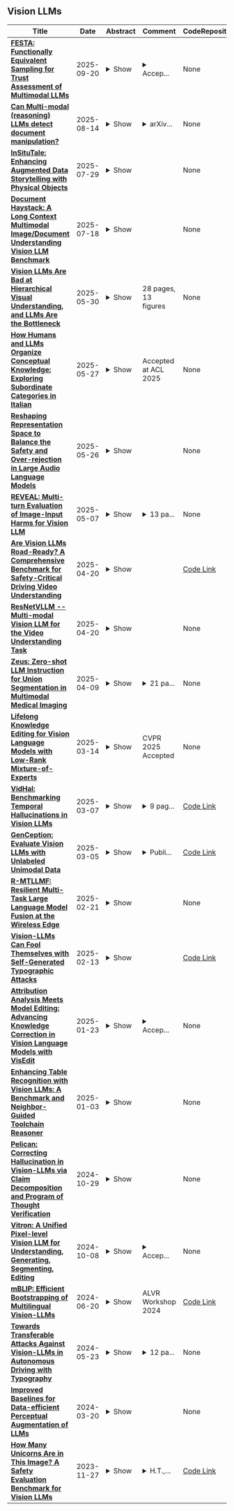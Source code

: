 ## Vision LLMs

| **Title** | **Date** | **Abstract** | **Comment** | **CodeRepository** |
| --- | --- | --- | --- | --- |
| **[FESTA: Functionally Equivalent Sampling for Trust Assessment of Multimodal LLMs](http://arxiv.org/abs/2509.16648v1)** | 2025-09-20 | <details><summary>Show</summary><p>The accurate trust assessment of multimodal large language models (MLLMs) generated predictions, which can enable selective prediction and improve user confidence, is challenging due to the diverse multi-modal input paradigms. We propose Functionally Equivalent Sampling for Trust Assessment (FESTA), a multimodal input sampling technique for MLLMs, that generates an uncertainty measure based on the equivalent and complementary input samplings. The proposed task-preserving sampling approach for uncertainty quantification expands the input space to probe the consistency (through equivalent samples) and sensitivity (through complementary samples) of the model. FESTA uses only input-output access of the model (black-box), and does not require ground truth (unsupervised). The experiments are conducted with various off-the-shelf multi-modal LLMs, on both visual and audio reasoning tasks. The proposed FESTA uncertainty estimate achieves significant improvement (33.3% relative improvement for vision-LLMs and 29.6% relative improvement for audio-LLMs) in selective prediction performance, based on area-under-receiver-operating-characteristic curve (AUROC) metric in detecting mispredictions. The code implementation is open-sourced.</p></details> | <details><summary>Accep...</summary><p>Accepted in the Findings of EMNLP, 2025</p></details> | None |
| **[Can Multi-modal (reasoning) LLMs detect document manipulation?](http://arxiv.org/abs/2508.11021v1)** | 2025-08-14 | <details><summary>Show</summary><p>Document fraud poses a significant threat to industries reliant on secure and verifiable documentation, necessitating robust detection mechanisms. This study investigates the efficacy of state-of-the-art multi-modal large language models (LLMs)-including OpenAI O1, OpenAI 4o, Gemini Flash (thinking), Deepseek Janus, Grok, Llama 3.2 and 4, Qwen 2 and 2.5 VL, Mistral Pixtral, and Claude 3.5 and 3.7 Sonnet-in detecting fraudulent documents. We benchmark these models against each other and prior work on document fraud detection techniques using a standard dataset with real transactional documents. Through prompt optimization and detailed analysis of the models' reasoning processes, we evaluate their ability to identify subtle indicators of fraud, such as tampered text, misaligned formatting, and inconsistent transactional sums. Our results reveal that top-performing multi-modal LLMs demonstrate superior zero-shot generalization, outperforming conventional methods on out-of-distribution datasets, while several vision LLMs exhibit inconsistent or subpar performance. Notably, model size and advanced reasoning capabilities show limited correlation with detection accuracy, suggesting task-specific fine-tuning is critical. This study underscores the potential of multi-modal LLMs in enhancing document fraud detection systems and provides a foundation for future research into interpretable and scalable fraud mitigation strategies.</p></details> | <details><summary>arXiv...</summary><p>arXiv admin note: text overlap with arXiv:2503.20084</p></details> | None |
| **[InSituTale: Enhancing Augmented Data Storytelling with Physical Objects](http://arxiv.org/abs/2507.21411v1)** | 2025-07-29 | <details><summary>Show</summary><p>Augmented data storytelling enhances narrative delivery by integrating visualizations with physical environments and presenter actions. Existing systems predominantly rely on body gestures or speech to control visualizations, leaving interactions with physical objects largely underexplored. We introduce augmented physical data storytelling, an approach enabling presenters to manipulate visualizations through physical object interactions. To inform this approach, we first conducted a survey of data-driven presentations to identify common visualization commands. We then conducted workshops with nine HCI/VIS researchers to collect mappings between physical manipulations and these commands. Guided by these insights, we developed InSituTale, a prototype that combines object tracking via a depth camera with Vision-LLM for detecting real-world events. Through physical manipulations, presenters can dynamically execute various visualization commands, delivering cohesive data storytelling experiences that blend physical and digital elements. A user study with 12 participants demonstrated that InSituTale enables intuitive interactions, offers high utility, and facilitates an engaging presentation experience.</p></details> |  | None |
| **[Document Haystack: A Long Context Multimodal Image/Document Understanding Vision LLM Benchmark](http://arxiv.org/abs/2507.15882v1)** | 2025-07-18 | <details><summary>Show</summary><p>The proliferation of multimodal Large Language Models has significantly advanced the ability to analyze and understand complex data inputs from different modalities. However, the processing of long documents remains under-explored, largely due to a lack of suitable benchmarks. To address this, we introduce Document Haystack, a comprehensive benchmark designed to evaluate the performance of Vision Language Models (VLMs) on long, visually complex documents. Document Haystack features documents ranging from 5 to 200 pages and strategically inserts pure text or multimodal text+image "needles" at various depths within the documents to challenge VLMs' retrieval capabilities. Comprising 400 document variants and a total of 8,250 questions, it is supported by an objective, automated evaluation framework. We detail the construction and characteristics of the Document Haystack dataset, present results from prominent VLMs and discuss potential research avenues in this area.</p></details> |  | None |
| **[Vision LLMs Are Bad at Hierarchical Visual Understanding, and LLMs Are the Bottleneck](http://arxiv.org/abs/2505.24840v1)** | 2025-05-30 | <details><summary>Show</summary><p>This paper reveals that many state-of-the-art large language models (LLMs) lack hierarchical knowledge about our visual world, unaware of even well-established biology taxonomies. This shortcoming makes LLMs a bottleneck for vision LLMs' hierarchical visual understanding (e.g., recognizing Anemone Fish but not Vertebrate). We arrive at these findings using about one million four-choice visual question answering (VQA) tasks constructed from six taxonomies and four image datasets. Interestingly, finetuning a vision LLM using our VQA tasks reaffirms LLMs' bottleneck effect to some extent because the VQA tasks improve the LLM's hierarchical consistency more than the vision LLM's. We conjecture that one cannot make vision LLMs understand visual concepts fully hierarchical until LLMs possess corresponding taxonomy knowledge.</p></details> | 28 pages, 13 figures | None |
| **[How Humans and LLMs Organize Conceptual Knowledge: Exploring Subordinate Categories in Italian](http://arxiv.org/abs/2505.21301v1)** | 2025-05-27 | <details><summary>Show</summary><p>People can categorize the same entity at multiple taxonomic levels, such as basic (bear), superordinate (animal), and subordinate (grizzly bear). While prior research has focused on basic-level categories, this study is the first attempt to examine the organization of categories by analyzing exemplars produced at the subordinate level. We present a new Italian psycholinguistic dataset of human-generated exemplars for 187 concrete words. We then use these data to evaluate whether textual and vision LLMs produce meaningful exemplars that align with human category organization across three key tasks: exemplar generation, category induction, and typicality judgment. Our findings show a low alignment between humans and LLMs, consistent with previous studies. However, their performance varies notably across different semantic domains. Ultimately, this study highlights both the promises and the constraints of using AI-generated exemplars to support psychological and linguistic research.</p></details> | Accepted at ACL 2025 | None |
| **[Reshaping Representation Space to Balance the Safety and Over-rejection in Large Audio Language Models](http://arxiv.org/abs/2505.19670v1)** | 2025-05-26 | <details><summary>Show</summary><p>Large Audio Language Models (LALMs) have extended the capabilities of Large Language Models (LLMs) by enabling audio-based human interactions. However, recent research has revealed that LALMs remain vulnerable to harmful queries due to insufficient safety-alignment. Despite advances in defence measures for text and vision LLMs, effective safety-alignment strategies and audio-safety dataset specifically targeting LALMs are notably absent. Meanwhile defence measures based on Supervised Fine-tuning (SFT) struggle to address safety improvement while avoiding over-rejection issues, significantly compromising helpfulness. In this work, we propose an unsupervised safety-fine-tuning strategy as remedy that reshapes model's representation space to enhance existing LALMs safety-alignment while balancing the risk of over-rejection. Our experiments, conducted across three generations of Qwen LALMs, demonstrate that our approach significantly improves LALMs safety under three modality input conditions (audio-text, text-only, and audio-only) while increasing over-rejection rate by only 0.88% on average. Warning: this paper contains harmful examples.</p></details> |  | None |
| **[REVEAL: Multi-turn Evaluation of Image-Input Harms for Vision LLM](http://arxiv.org/abs/2505.04673v1)** | 2025-05-07 | <details><summary>Show</summary><p>Vision Large Language Models (VLLMs) represent a significant advancement in artificial intelligence by integrating image-processing capabilities with textual understanding, thereby enhancing user interactions and expanding application domains. However, their increased complexity introduces novel safety and ethical challenges, particularly in multi-modal and multi-turn conversations. Traditional safety evaluation frameworks, designed for text-based, single-turn interactions, are inadequate for addressing these complexities. To bridge this gap, we introduce the REVEAL (Responsible Evaluation of Vision-Enabled AI LLMs) Framework, a scalable and automated pipeline for evaluating image-input harms in VLLMs. REVEAL includes automated image mining, synthetic adversarial data generation, multi-turn conversational expansion using crescendo attack strategies, and comprehensive harm assessment through evaluators like GPT-4o. We extensively evaluated five state-of-the-art VLLMs, GPT-4o, Llama-3.2, Qwen2-VL, Phi3.5V, and Pixtral, across three important harm categories: sexual harm, violence, and misinformation. Our findings reveal that multi-turn interactions result in significantly higher defect rates compared to single-turn evaluations, highlighting deeper vulnerabilities in VLLMs. Notably, GPT-4o demonstrated the most balanced performance as measured by our Safety-Usability Index (SUI) followed closely by Pixtral. Additionally, misinformation emerged as a critical area requiring enhanced contextual defenses. Llama-3.2 exhibited the highest MT defect rate ($16.55 \%$) while Qwen2-VL showed the highest MT refusal rate ($19.1 \%$).</p></details> | <details><summary>13 pa...</summary><p>13 pages (8 main), to be published in IJCAI 2025</p></details> | None |
| **[Are Vision LLMs Road-Ready? A Comprehensive Benchmark for Safety-Critical Driving Video Understanding](http://arxiv.org/abs/2504.14526v1)** | 2025-04-20 | <details><summary>Show</summary><p>Vision Large Language Models (VLLMs) have demonstrated impressive capabilities in general visual tasks such as image captioning and visual question answering. However, their effectiveness in specialized, safety-critical domains like autonomous driving remains largely unexplored. Autonomous driving systems require sophisticated scene understanding in complex environments, yet existing multimodal benchmarks primarily focus on normal driving conditions, failing to adequately assess VLLMs' performance in safety-critical scenarios. To address this, we introduce DVBench, a pioneering benchmark designed to evaluate the performance of VLLMs in understanding safety-critical driving videos. Built around a hierarchical ability taxonomy that aligns with widely adopted frameworks for describing driving scenarios used in assessing highly automated driving systems, DVBench features 10,000 multiple-choice questions with human-annotated ground-truth answers, enabling a comprehensive evaluation of VLLMs' capabilities in perception and reasoning. Experiments on 14 SOTA VLLMs, ranging from 0.5B to 72B parameters, reveal significant performance gaps, with no model achieving over 40% accuracy, highlighting critical limitations in understanding complex driving scenarios. To probe adaptability, we fine-tuned selected models using domain-specific data from DVBench, achieving accuracy gains ranging from 5.24 to 10.94 percentage points, with relative improvements of up to 43.59%. This improvement underscores the necessity of targeted adaptation to bridge the gap between general-purpose VLLMs and mission-critical driving applications. DVBench establishes an essential evaluation framework and research roadmap for developing VLLMs that meet the safety and robustness requirements for real-world autonomous systems. We released the benchmark toolbox and the fine-tuned model at: https://github.com/tong-zeng/DVBench.git.</p></details> |  | [Code Link](https://github.com/tong-zeng/DVBench.git) |
| **[ResNetVLLM -- Multi-modal Vision LLM for the Video Understanding Task](http://arxiv.org/abs/2504.14432v1)** | 2025-04-20 | <details><summary>Show</summary><p>In this paper, we introduce ResNetVLLM (ResNet Vision LLM), a novel cross-modal framework for zero-shot video understanding that integrates a ResNet-based visual encoder with a Large Language Model (LLM. ResNetVLLM addresses the challenges associated with zero-shot video models by avoiding reliance on pre-trained video understanding models and instead employing a non-pretrained ResNet to extract visual features. This design ensures the model learns visual and semantic representations within a unified architecture, enhancing its ability to generate accurate and contextually relevant textual descriptions from video inputs. Our experimental results demonstrate that ResNetVLLM achieves state-of-the-art performance in zero-shot video understanding (ZSVU) on several benchmarks, including MSRVTT-QA, MSVD-QA, TGIF-QA FrameQA, and ActivityNet-QA.</p></details> |  | None |
| **[Zeus: Zero-shot LLM Instruction for Union Segmentation in Multimodal Medical Imaging](http://arxiv.org/abs/2504.07336v1)** | 2025-04-09 | <details><summary>Show</summary><p>Medical image segmentation has achieved remarkable success through the continuous advancement of UNet-based and Transformer-based foundation backbones. However, clinical diagnosis in the real world often requires integrating domain knowledge, especially textual information. Conducting multimodal learning involves visual and text modalities shown as a solution, but collecting paired vision-language datasets is expensive and time-consuming, posing significant challenges. Inspired by the superior ability in numerous cross-modal tasks for Large Language Models (LLMs), we proposed a novel Vision-LLM union framework to address the issues. Specifically, we introduce frozen LLMs for zero-shot instruction generation based on corresponding medical images, imitating the radiology scanning and report generation process. {To better approximate real-world diagnostic processes}, we generate more precise text instruction from multimodal radiology images (e.g., T1-w or T2-w MRI and CT). Based on the impressive ability of semantic understanding and rich knowledge of LLMs. This process emphasizes extracting special features from different modalities and reunion the information for the ultimate clinical diagnostic. With generated text instruction, our proposed union segmentation framework can handle multimodal segmentation without prior collected vision-language datasets. To evaluate our proposed method, we conduct comprehensive experiments with influential baselines, the statistical results and the visualized case study demonstrate the superiority of our novel method.}</p></details> | <details><summary>21 pa...</summary><p>21 pages, 4 figures, In Press by a journal</p></details> | None |
| **[Lifelong Knowledge Editing for Vision Language Models with Low-Rank Mixture-of-Experts](http://arxiv.org/abs/2411.15432v2)** | 2025-03-14 | <details><summary>Show</summary><p>Model editing aims to correct inaccurate knowledge, update outdated information, and incorporate new data into Large Language Models (LLMs) without the need for retraining. This task poses challenges in lifelong scenarios where edits must be continuously applied for real-world applications. While some editors demonstrate strong robustness for lifelong editing in pure LLMs, Vision LLMs (VLLMs), which incorporate an additional vision modality, are not directly adaptable to existing LLM editors. In this paper, we propose LiveEdit, a LIfelong Vision language modEl Edit to bridge the gap between lifelong LLM editing and VLLMs. We begin by training an editing expert generator to independently produce low-rank experts for each editing instance, with the goal of correcting the relevant responses of the VLLM. A hard filtering mechanism is developed to utilize visual semantic knowledge, thereby coarsely eliminating visually irrelevant experts for input queries during the inference stage of the post-edited model. Finally, to integrate visually relevant experts, we introduce a soft routing mechanism based on textual semantic relevance to achieve multi-expert fusion. For evaluation, we establish a benchmark for lifelong VLLM editing. Extensive experiments demonstrate that LiveEdit offers significant advantages in lifelong VLLM editing scenarios. Further experiments validate the rationality and effectiveness of each module design in LiveEdit.</p></details> | CVPR 2025 Accepted | None |
| **[VidHal: Benchmarking Temporal Hallucinations in Vision LLMs](http://arxiv.org/abs/2411.16771v2)** | 2025-03-07 | <details><summary>Show</summary><p>Vision Large Language Models (VLLMs) are widely acknowledged to be prone to hallucinations. Existing research addressing this problem has primarily been confined to image inputs, with limited exploration of video-based hallucinations. Furthermore, current evaluation methods fail to capture nuanced errors in generated responses, which are often exacerbated by the rich spatiotemporal dynamics of videos. To address this, we introduce VidHal, a benchmark specially designed to evaluate video-based hallucinations in VLLMs. VidHal is constructed by bootstrapping video instances across a wide range of common temporal aspects. A defining feature of our benchmark lies in the careful creation of captions which represent varying levels of hallucination associated with each video. To enable fine-grained evaluation, we propose a novel caption ordering task requiring VLLMs to rank captions by hallucinatory extent. We conduct extensive experiments on VidHal and comprehensively evaluate a broad selection of models. Our results uncover significant limitations in existing VLLMs regarding hallucination generation. Through our benchmark, we aim to inspire further research on 1) holistic understanding of VLLM capabilities, particularly regarding hallucination, and 2) extensive development of advanced VLLMs to alleviate this problem.</p></details> | <details><summary>9 pag...</summary><p>9 pages, 10 figures. Code available at https://github.com/Lookuz/VidHal</p></details> | [Code Link](https://github.com/Lookuz/VidHal) |
| **[GenCeption: Evaluate Vision LLMs with Unlabeled Unimodal Data](http://arxiv.org/abs/2402.14973v4)** | 2025-03-05 | <details><summary>Show</summary><p>Multimodal Large Language Models (MLLMs) are typically assessed using expensive annotated multimodal benchmarks, which often lag behind the rapidly evolving demands of MLLM evaluation. This paper outlines and validates GenCeption, a novel, annotation-free evaluation method that requires only unimodal data to measure inter-modality semantic coherence and inversely assesses MLLMs' tendency to hallucinate. This approach eliminates the need for costly data annotation, minimizes the risk of training data contamination, is expected to result in slower benchmark saturation, and avoids the illusion of emerging abilities. Inspired by the DrawCeption game, GenCeption begins with a non-textual sample and proceeds through iterative description and generation steps. The semantic drift across iterations is quantified using the GC@T metric. While GenCeption is principally applicable to MLLMs across various modalities, this paper focuses on its implementation and validation for Vision LLMs (VLLMs). Based on the GenCeption method, we establish the MMECeption benchmark for evaluating VLLMs, and compare the performance of several popular VLLMs and human annotators. Our empirical results validate GenCeption's effectiveness, demonstrating strong correlations with established VLLM benchmarks. VLLMs still significantly lag behind human performance and struggle especially with text-intensive tasks.</p></details> | <details><summary>Publi...</summary><p>Published by Computer Speech & Language (https://doi.org/10.1016/j.csl.2025.101785). Source code and Leaderboard: https://github.com/llcresearch/GenCeption</p></details> | [Code Link](https://github.com/llcresearch/GenCeption) |
| **[R-MTLLMF: Resilient Multi-Task Large Language Model Fusion at the Wireless Edge](http://arxiv.org/abs/2411.18220v3)** | 2025-02-21 | <details><summary>Show</summary><p>Multi-task large language models (MTLLMs) are important for many applications at the wireless edge, where users demand specialized models to handle multiple tasks efficiently. However, training MTLLMs is complex and exhaustive, particularly when tasks are subject to change. Recently, the concept of model fusion via task vectors has emerged as an efficient approach for combining fine-tuning parameters to produce an MTLLM. In this paper, the problem of enabling edge users to collaboratively craft such MTLMs via tasks vectors is studied, under the assumption of worst-case adversarial attacks. To this end, first the influence of adversarial noise to multi-task model fusion is investigated and a relationship between the so-called weight disentanglement error and the mean squared error (MSE) is derived. Using hypothesis testing, it is directly shown that the MSE increases interference between task vectors, thereby rendering model fusion ineffective. Then, a novel resilient MTLLM fusion (R-MTLLMF) is proposed, which leverages insights about the LLM architecture and fine-tuning process to safeguard task vector aggregation under adversarial noise by realigning the MTLLM. The proposed R-MTLLMF is then compared for both worst-case and ideal transmission scenarios to study the impact of the wireless channel. Extensive model fusion experiments with vision LLMs demonstrate R-MTLLMF's effectiveness, achieving close-to-baseline performance across eight different tasks in ideal noise scenarios and significantly outperforming unprotected model fusion in worst-case scenarios. The results further advocate for additional physical layer protection for a holistic approach to resilience, from both a wireless and LLM perspective.</p></details> |  | None |
| **[Vision-LLMs Can Fool Themselves with Self-Generated Typographic Attacks](http://arxiv.org/abs/2402.00626v3)** | 2025-02-13 | <details><summary>Show</summary><p>Typographic attacks, adding misleading text to images, can deceive vision-language models (LVLMs). The susceptibility of recent large LVLMs like GPT4-V to such attacks is understudied, raising concerns about amplified misinformation in personal assistant applications. Previous attacks use simple strategies, such as random misleading words, which don't fully exploit LVLMs' language reasoning abilities. We introduce an experimental setup for testing typographic attacks on LVLMs and propose two novel self-generated attacks: (1) Class-based attacks, where the model identifies a similar class to deceive itself, and (2) Reasoned attacks, where an advanced LVLM suggests an attack combining a deceiving class and description. Our experiments show these attacks significantly reduce classification performance by up to 60\% and are effective across different models, including InstructBLIP and MiniGPT4. Code: https://github.com/mqraitem/Self-Gen-Typo-Attack</p></details> |  | [Code Link](https://github.com/mqraitem/Self-Gen-Typo-Attack) |
| **[Attribution Analysis Meets Model Editing: Advancing Knowledge Correction in Vision Language Models with VisEdit](http://arxiv.org/abs/2408.09916v3)** | 2025-01-23 | <details><summary>Show</summary><p>Model editing aims to correct outdated or erroneous knowledge in large models without costly retraining. Recent research discovered that the mid-layer representation of the subject's final token in a prompt has a strong influence on factual predictions, and developed Large Language Model (LLM) editing techniques based on this observation. However, for Vision-LLMs (VLLMs), how visual representations impact the predictions from a decoder-only language model remains largely unexplored. To the best of our knowledge, model editing for VLLMs has not been extensively studied in the literature. In this work, we employ the contribution allocation and noise perturbation methods to measure the contributions of visual representations for token predictions. Our attribution analysis shows that visual representations in mid-to-later layers that are highly relevant to the prompt contribute significantly to predictions. Based on these insights, we propose VisEdit, a novel model editor for VLLMs that effectively corrects knowledge by editing intermediate visual representations in regions important to the edit prompt. We evaluated VisEdit using multiple VLLM backbones and public VLLM editing benchmark datasets. The results show the superiority of VisEdit over the strong baselines adapted from existing state-of-the-art editors for LLMs.</p></details> | <details><summary>Accep...</summary><p>Accepted to AAAI-2025 as an oral presentation</p></details> | None |
| **[Enhancing Table Recognition with Vision LLMs: A Benchmark and Neighbor-Guided Toolchain Reasoner](http://arxiv.org/abs/2412.20662v2)** | 2025-01-03 | <details><summary>Show</summary><p>Pre-trained foundation models have recently significantly progressed in structured table understanding and reasoning. However, despite advancements in areas such as table semantic understanding and table question answering, recognizing the structure and content of unstructured tables using Vision Large Language Models (VLLMs) remains under-explored. In this work, we address this research gap by employing VLLMs in a training-free reasoning paradigm. First, we design a benchmark with various hierarchical dimensions relevant to table recognition. Subsequently, we conduct in-depth evaluations using pre-trained VLLMs, finding that low-quality image input is a significant bottleneck in the recognition process. Drawing inspiration from these findings, we propose the Neighbor-Guided Toolchain Reasoner (NGTR) framework, which is characterized by integrating multiple lightweight models for low-level visual processing operations aimed at mitigating issues with low-quality input images. Specifically, we utilize a neighbor retrieval mechanism to guide the generation of multiple tool invocation plans, transferring tool selection experiences from similar neighbors to the given input, thereby facilitating suitable tool selection. Additionally, we introduce a reflection module to supervise the tool invocation process. Extensive experiments on public table recognition datasets demonstrate that our approach significantly enhances the recognition capabilities of the vanilla VLLMs. We believe that the designed benchmark and the proposed NGTR framework could provide an alternative solution in table recognition.</p></details> |  | None |
| **[Pelican: Correcting Hallucination in Vision-LLMs via Claim Decomposition and Program of Thought Verification](http://arxiv.org/abs/2407.02352v2)** | 2024-10-29 | <details><summary>Show</summary><p>Large Visual Language Models (LVLMs) struggle with hallucinations in visual instruction following task(s), limiting their trustworthiness and real-world applicability. We propose Pelican -- a novel framework designed to detect and mitigate hallucinations through claim verification. Pelican first decomposes the visual claim into a chain of sub-claims based on first-order predicates. These sub-claims consist of (predicate, question) pairs and can be conceptualized as nodes of a computational graph. We then use Program-of-Thought prompting to generate Python code for answering these questions through flexible composition of external tools. Pelican improves over prior work by introducing (1) intermediate variables for precise grounding of object instances, and (2) shared computation for answering the sub-question to enable adaptive corrections and inconsistency identification. We finally use reasoning abilities of LLMs to verify the correctness of the claim by considering the consistency and confidence of the (question, answer) pairs from each sub-claim. Our experiments reveal a drop in hallucination rate by ~ 8% - 32% across various baseline LVLMs and a 27% drop compared to approaches proposed for hallucination mitigation on MMHal-Bench. Results on two other benchmarks further corroborate our results.</p></details> |  | None |
| **[Vitron: A Unified Pixel-level Vision LLM for Understanding, Generating, Segmenting, Editing](http://arxiv.org/abs/2412.19806v1)** | 2024-10-08 | <details><summary>Show</summary><p>Recent developments of vision large language models (LLMs) have seen remarkable progress, yet still encounter challenges towards multimodal generalists, such as coarse-grained instance-level understanding, lack of unified support for both images and videos, and insufficient coverage across various vision tasks. In this paper, we present VITRON, a universal pixel-level vision LLM designed for comprehensive understanding, generating, segmenting, and editing of both static images and dynamic videos. Building on top of an LLM backbone, VITRON incorporates encoders for images, videos, and pixel-level regional visuals within its frontend modules, while employing state-of-the-art visual specialists as its backend, via which VITRON supports a spectrum of vision end tasks, spanning visual comprehension to visual generation, from low level to high level. To ensure an effective and precise message passing from LLM to backend modules for function invocation, we propose a novel hybrid method by simultaneously integrating discrete textual instructions and continuous signal embeddings. Further, we design various pixel-level spatiotemporal vision-language alignment learning for VITRON to reach the best fine-grained visual capability. Finally, a cross-task synergy module is advised to learn to maximize the task-invariant fine-grained visual features, enhancing the synergy between different visual tasks. Demonstrated over 12 visual tasks and evaluated across 22 datasets, VITRON showcases its extensive capabilities in the four main vision task clusters. Overall, this work illuminates the great potential of developing a more unified multimodal generalist. Project homepage: https://vitron-llm.github.io/</p></details> | <details><summary>Accep...</summary><p>Accepted by NeurIPS 2024</p></details> | None |
| **[mBLIP: Efficient Bootstrapping of Multilingual Vision-LLMs](http://arxiv.org/abs/2307.06930v3)** | 2024-06-20 | <details><summary>Show</summary><p>Modular vision-language models (Vision-LLMs) align pretrained image encoders with (frozen) large language models (LLMs) and post-hoc condition LLMs to `understand' the image input. With the abundance of readily available high-quality English image-text data as well as strong monolingual English LLMs, the research focus has been on English-only Vision-LLMs. Multilingual vision-language models are still predominantly obtained via expensive end-to-end pretraining, resulting in comparatively smaller models, trained on limited multilingual image data supplemented with text-only multilingual corpora. We present mBLIP, the first Vision-LLM leveraging multilingual LLMs, which we obtain in a computationally efficient manner on consumer-level hardware. To this end, we \textit{re-align} an image encoder previously tuned to an English LLM to a new, multilingual LLM using only a few million multilingual training examples derived from a mix of vision-and-language tasks, which we obtain by machine-translating high-quality English data to 95 languages. On the IGLUE benchmark and XM3600, mBLIP yields results competitive with state-of-the-art models and it greatly outperforms strong English-only Vision-LLMs like Llava 1.5. We release our model, code, and train data at \url{https://github.com/gregor-ge/mBLIP}.</p></details> | ALVR Workshop 2024 | [Code Link](https://github.com/gregor-ge/mBLIP) |
| **[Towards Transferable Attacks Against Vision-LLMs in Autonomous Driving with Typography](http://arxiv.org/abs/2405.14169v1)** | 2024-05-23 | <details><summary>Show</summary><p>Vision-Large-Language-Models (Vision-LLMs) are increasingly being integrated into autonomous driving (AD) systems due to their advanced visual-language reasoning capabilities, targeting the perception, prediction, planning, and control mechanisms. However, Vision-LLMs have demonstrated susceptibilities against various types of adversarial attacks, which would compromise their reliability and safety. To further explore the risk in AD systems and the transferability of practical threats, we propose to leverage typographic attacks against AD systems relying on the decision-making capabilities of Vision-LLMs. Different from the few existing works developing general datasets of typographic attacks, this paper focuses on realistic traffic scenarios where these attacks can be deployed, on their potential effects on the decision-making autonomy, and on the practical ways in which these attacks can be physically presented. To achieve the above goals, we first propose a dataset-agnostic framework for automatically generating false answers that can mislead Vision-LLMs' reasoning. Then, we present a linguistic augmentation scheme that facilitates attacks at image-level and region-level reasoning, and we extend it with attack patterns against multiple reasoning tasks simultaneously. Based on these, we conduct a study on how these attacks can be realized in physical traffic scenarios. Through our empirical study, we evaluate the effectiveness, transferability, and realizability of typographic attacks in traffic scenes. Our findings demonstrate particular harmfulness of the typographic attacks against existing Vision-LLMs (e.g., LLaVA, Qwen-VL, VILA, and Imp), thereby raising community awareness of vulnerabilities when incorporating such models into AD systems. We will release our source code upon acceptance.</p></details> | <details><summary>12 pa...</summary><p>12 pages, 5 tables, 5 figures, work in progress</p></details> | None |
| **[Improved Baselines for Data-efficient Perceptual Augmentation of LLMs](http://arxiv.org/abs/2403.13499v1)** | 2024-03-20 | <details><summary>Show</summary><p>The abilities of large language models (LLMs) have recently progressed to unprecedented levels, paving the way to novel applications in a wide variety of areas. In computer vision, LLMs can be used to prime vision-language tasks such image captioning and visual question answering when coupled with pre-trained vision backbones. While different approaches have been explored to interface LLMs with ``perceptual backbones'' that process, e.g., visual or audio data, they are often explored for different tasks, different datasets, and using different perceptual backbones and language models, hindering direct comparison of the interfacing mechanisms. To remedy this lack of comparability between methods, we present an extensive experimental evaluation of different interfacing mechanisms, across multiple tasks (including image, video, and audio captioning as well as visual question answering), datasets and backbones, paying special attention to low-data settings. We find improved performance using existing mechanisms over state-of-the-art results, and identify a new interfacing mechanism that yields (near) optimal results across different tasks, while obtaining a 4x reduction in training time.</p></details> |  | None |
| **[How Many Unicorns Are in This Image? A Safety Evaluation Benchmark for Vision LLMs](http://arxiv.org/abs/2311.16101v1)** | 2023-11-27 | <details><summary>Show</summary><p>This work focuses on the potential of Vision LLMs (VLLMs) in visual reasoning. Different from prior studies, we shift our focus from evaluating standard performance to introducing a comprehensive safety evaluation suite, covering both out-of-distribution (OOD) generalization and adversarial robustness. For the OOD evaluation, we present two novel VQA datasets, each with one variant, designed to test model performance under challenging conditions. In exploring adversarial robustness, we propose a straightforward attack strategy for misleading VLLMs to produce visual-unrelated responses. Moreover, we assess the efficacy of two jailbreaking strategies, targeting either the vision or language component of VLLMs. Our evaluation of 21 diverse models, ranging from open-source VLLMs to GPT-4V, yields interesting observations: 1) Current VLLMs struggle with OOD texts but not images, unless the visual information is limited; and 2) These VLLMs can be easily misled by deceiving vision encoders only, and their vision-language training often compromise safety protocols. We release this safety evaluation suite at https://github.com/UCSC-VLAA/vllm-safety-benchmark.</p></details> | <details><summary>H.T.,...</summary><p>H.T., C.C., and Z.W. contribute equally. Work done during H.T. and Z.W.'s internship at UCSC, and C.C. and Y.Z.'s internship at UNC</p></details> | [Code Link](https://github.com/UCSC-VLAA/vllm-safety-benchmark) |

